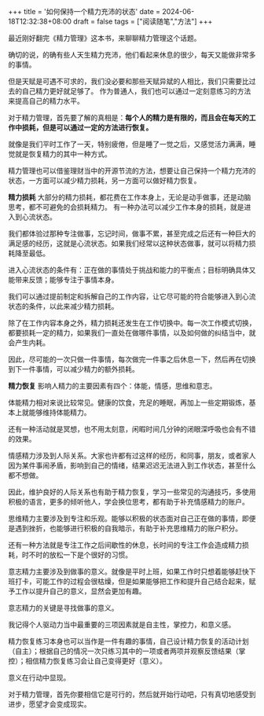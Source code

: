 +++
title = '如何保持一个精力充沛的状态'
date = 2024-06-18T12:32:38+08:00
draft = false
tags = ["阅读随笔","方法"]
+++

最近刚好翻完《精力管理》这本书，来聊聊精力管理这个话题。

确切的说，的确有些人天生精力充沛，他们看起来休息的很少，每天又能做非常多的事情。

但是天赋是可遇不可求的，我们没必要和那些天赋异斌的人相比，我们只需要比过去的自己精力更好就足够了。
作为普通人，我们也可以通过一定刻意练习的方法来提高自己的精力水平。

对于精力管理，首先要了解的真相是：**每个人的精力是有限的，而且会在每天的工作中损耗，但是可以通过一定的方法进行恢复。**

就像是我们平时工作了一天，特别疲倦，但是睡了一觉之后，又感觉活力满满，睡觉就是恢复精力的其中一种方式。

精力管理也可以借鉴理财当中的开源节流的方法，想要让自己保持一个精力充沛的状态，一方面可以减少精力损耗，另一方面可以做好精力恢复。

**精力损耗**
大部分的精力损耗，都花费在工作本身上，无论是动手做事，还是动脑思考，都不可避免的会损耗精力。
有一种办法可以减少工作本身的损耗，就是进入到心流状态。

我们都体验过那种专注做事，忘记时间，做事不累，甚至完成之后还有一种巨大的满足感的经历，这就是心流状态。如果我们经常以这种状态做事，就可以将精力损耗降至最低。

进入心流状态的条件有：正在做的事情处于挑战和能力的平衡点；目标明确具体又能带来反馈；能够专注于事情本身。

我们可以通过提前制定和拆解自己的工作内容，让它尽可能的符合能够进入到心流状态的条件，以此来减少精力损耗。

除了在工作内容本身之外，精力损耗还发生在工作切换中。每一次工作模式切换，都要损耗一定的精力，如果我们一直处在做哪件事情，以及如何做的纠结当中，就会产生内耗。

因此，尽可能的一次只做一件事情，每次做完一件事之后休息一下，然后再在切换到下一件事情，可以减少精力的额外损耗。

**精力恢复**
影响人精力的主要因素有四个：体能，情感，思维和意志。

体能精力相对来说比较常见。健康的饮食，充足的睡眠，再加上一些定期锻炼，基本上就能够维持体能精力。

还有一种活动就是冥想，也不用太刻意，闲暇时间几分钟的闭眼深呼吸也会有不错的效果。

情感精力涉及到人际关系。大家也许都有过这样的经历，和同事，朋友，或者家人因为某件事闹矛盾，影响到自己的情绪，结果迟迟无法进入到工作状态，甚至什么都不想做。

因此，维护良好的人际关系也有助于精力恢复，学习一些常见的沟通技巧，多使用积极的语言，更多的倾听他人，学会换位思考，都有助于补充情感精力的账户。

思维精力主要涉及到专注和乐观。能够以积极的状态面对自己正在做的事情，即便是遇到挫折，也能够进行积极的自我暗示，有助于补充思维精力的账户积分。

还有一种方法就是专注工作之后间歇性的休息，长时间的专注工作会造成精力损耗，时不时的放松一下是个很好的习惯。

意志精力主要涉及到做事的意义。就像是平时上班，如果工作时只想着能够赶快下班打卡，可能工作的过程会很枯燥，但是如果能够把工作和提升自己结合起来，赋予工作以提升自己的意义，显然会更加有趣。

意志精力的关键是寻找做事的意义。



我记得个人驱动力当中最重要的三项因素就是自主性，掌控力，和意义感。

精力恢复练习本身也可以当作是一件有趣的事情，自己设计精力恢复的活动计划（自主）；根据自己的情况一次只练习其中的一项或者两项并观察反馈结果（掌控）；相信精力恢复练习会让自己变得更好（意义）。

意义在行动中显现。

对于精力管理，首先你要相信它是可行的，然后就开始行动吧，只有真切地感受到进步，愿望才会变成现实。